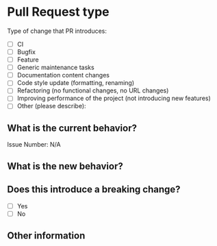 # Pull Request type

<!-- Please try to limit your pull request to one type -->

Type of change that PR introduces:

- [ ] CI
- [ ] Bugfix
- [ ] Feature
- [ ] Generic maintenance tasks
- [ ] Documentation content changes
- [ ] Code style update (formatting, renaming)
- [ ] Refactoring (no functional changes, no URL changes)
- [ ] Improving performance of the project (not introducing new features)
- [ ] Other (please describe):

## What is the current behavior?

<!-- Please describe the current behavior that you are modifying or linking to a relevant issue. -->

Issue Number: N/A

## What is the new behavior?

<!-- Please describe the behavior or changes that are being added by this PR. -->

## Does this introduce a breaking change?

- [ ] Yes
- [ ] No

## Other information

<!-- Any other information that is important to this PR, such as screenshots of how the component looks before and after the change. -->
